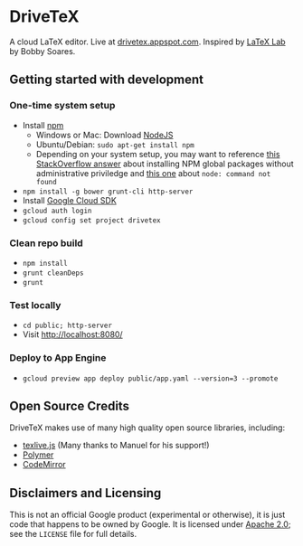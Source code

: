 # DriveTeX
A cloud LaTeX editor. Live at [drivetex.appspot.com](https://drivetex.appspot.com/). Inspired by [LaTeX Lab][1] by Bobby Soares.

[1]: https://code.google.com/p/latex-lab/

## Getting started with development

### One-time system setup

* Install [npm](https://docs.npmjs.com/getting-started/installing-node)
    * Windows or Mac: Download [NodeJS](https://nodejs.org/download/)
    * Ubuntu/Debian: `sudo apt-get install npm`
    * Depending on your system setup, you may want to reference [this StackOverflow answer](http://stackoverflow.com/a/21712034/587091) about installing NPM global packages without administrative priviledge and [this one](http://askubuntu.com/a/521571/129686) about `node: command not found`
* `npm install -g bower grunt-cli http-server`
* Install [Google Cloud SDK](https://cloud.google.com/sdk/)
 * `gcloud auth login`
 * `gcloud config set project drivetex`

### Clean repo build

* `npm install`
* `grunt cleanDeps`
* `grunt`

### Test locally

* `cd public; http-server`
* Visit <http://localhost:8080/>

### Deploy to App Engine

* `gcloud preview app deploy public/app.yaml --version=3 --promote`


## Open Source Credits
DriveTeX makes use of many high quality open source libraries, including:

* [texlive.js](https://github.com/manuels/texlive.js) (Many thanks to Manuel for his support!)
* [Polymer](https://www.polymer-project.org/)
* [CodeMirror](https://codemirror.net/)


## Disclaimers and Licensing
This is not an official Google product (experimental or otherwise), it is just code that happens to
be owned by Google. It is licensed under
[Apache 2.0](http://www.apache.org/licenses/LICENSE-2.0.txt);
see the `LICENSE` file for full details.
